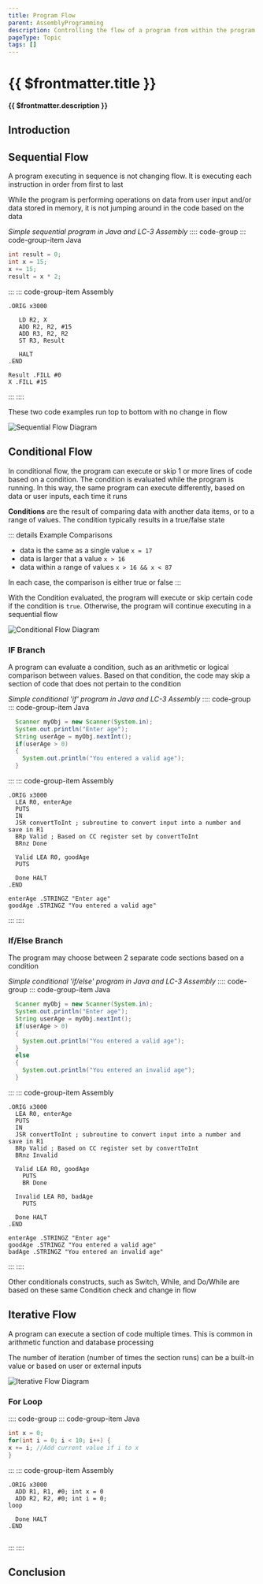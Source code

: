 ```yaml
---
title: Program Flow
parent: AssemblyProgramming
description: Controlling the flow of a program from within the program is a big part of Turing initial General Purpose computer. It allows a program to execute in various orders, based on internal changes and external data
pageType: Topic
tags: []
---
```


# {{ $frontmatter.title }}

**{{ $frontmatter.description }}**

<KeyConcepts :ConceptArray= "[
{
  Concept:'Sequential Flow',
  Details:'Program execution in order, without any variation'
},
{
  Concept:'Conditional Flow',
  Details:'A single decision point in the program that will execute or skip a section of the code'
},
{
  Concept:'Iterative Flow',
  Details:'Repeating a section of code more than once, often with different data each time'
}
]" />

## Introduction

## Sequential Flow

A program executing in sequence is not changing flow. It is executing each instruction in order from first to last

While the program is performing operations on data from user input and/or data stored in memory, it is not jumping around in the code based on the data

*Simple sequential program in Java and LC-3 Assembly*
:::: code-group
::: code-group-item Java
```java
int result = 0;
int x = 15;
x += 15;
result = x * 2;
```
:::
::: code-group-item Assembly
```assembly
.ORIG x3000

   LD R2, X
   ADD R2, R2, #15
   ADD R3, R2, R2
   ST R3, Result

   HALT
.END

Result .FILL #0
X .FILL #15
```
:::
::::

These two code examples run top to bottom with no change in flow

![Sequential Flow Diagram](/images/AssemblyProgramming/ProgramFlow/Diagram_Sequential.png)

## Conditional Flow

In conditional flow, the program can execute or skip 1 or more lines of code based on a condition. The condition is evaluated while the program is running. In this way, the same program can execute differently, based on data or user inputs, each time it runs

**Conditions** are the result of comparing data with another data items, or to a range of values. The condition typically results in a true/false state

::: details Example Comparisons
- data is the same as a single value  ```x = 17```
- data is larger that a value         ```x > 16```
- data within a range of values       ```x > 16 && x < 87```

In each case, the comparison is either true or false
:::

With the Condition evaluated, the program will execute or skip certain code if the condition is ```true```. Otherwise, the program will continue executing in a sequential flow

![Conditional Flow Diagram](/images/AssemblyProgramming/ProgramFlow/Diagram_Conditional.png)

### IF Branch
A program can evaluate a condition, such as an arithmetic or logical comparison between values. Based on that condition, the code may skip a section of code that does not pertain to the condition

*Simple conditional 'if'  program in Java and LC-3 Assembly*
:::: code-group
::: code-group-item Java
```java
  Scanner myObj = new Scanner(System.in);
  System.out.println("Enter age");
  String userAge = myObj.nextInt();
  if(userAge > 0)
  {
    System.out.println("You entered a valid age");
  }
```
:::
::: code-group-item Assembly
```assembly
.ORIG x3000
  LEA R0, enterAge
  PUTS
  IN
  JSR convertToInt ; subroutine to convert input into a number and save in R1
  BRp Valid ; Based on CC register set by convertToInt
  BRnz Done

  Valid LEA R0, goodAge
  PUTS

  Done HALT
.END

enterAge .STRINGZ "Enter age"
goodAge .STRINGZ "You entered a valid age"
```
:::
::::

### If/Else Branch
The program may choose between 2 separate code sections based on a condition

*Simple conditional 'if/else'  program in Java and LC-3 Assembly*
:::: code-group
::: code-group-item Java
```java
  Scanner myObj = new Scanner(System.in);
  System.out.println("Enter age");
  String userAge = myObj.nextInt();
  if(userAge > 0)
  {
    System.out.println("You entered a valid age");
  }
  else
  {
    System.out.println("You entered an invalid age");
  }
```
:::
::: code-group-item Assembly
```assembly
.ORIG x3000
  LEA R0, enterAge
  PUTS
  IN
  JSR convertToInt ; subroutine to convert input into a number and save in R1
  BRp Valid ; Based on CC register set by convertToInt
  BRnz Invalid

  Valid LEA R0, goodAge
    PUTS
    BR Done

  Invalid LEA R0, badAge
    PUTS

  Done HALT
.END

enterAge .STRINGZ "Enter age"
goodAge .STRINGZ "You entered a valid age"
badAge .STRINGZ "You entered an invalid age"
```
:::
::::

Other conditionals constructs, such as Switch, While, and Do/While are based on these same Condition check and change in flow

## Iterative Flow

A program can execute a section of code multiple times. This is common in arithmetic function and database processing

The number of iteration (number of times the section runs) can be a built-in value or based on user or external inputs

![Iterative Flow Diagram](/images/AssemblyProgramming/ProgramFlow/Diagram_Iterative.png)

### For Loop
:::: code-group
::: code-group-item Java
```java
int x = 0;
for(int i = 0; i < 10; i++) {
x += i; //Add current value if i to x
}
```
:::
::: code-group-item Assembly
```assembly
.ORIG x3000
  ADD R1, R1, #0; int x = 0
  ADD R2, R2, #0; int i = 0;
loop   

  Done HALT
.END


```
:::
::::

## Conclusion